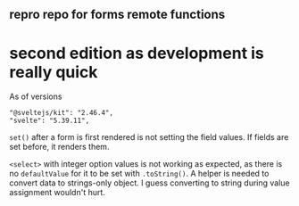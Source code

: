 ## repro repo for forms remote functions

# second edition as development is really quick

As of versions

```
"@sveltejs/kit": "2.46.4",
"svelte": "5.39.11",
```

`set()` after a form is first rendered is not setting the field values. If fields are set before, it renders them.

`<select>` with integer option values is not working as expected, as there is no `defaultValue` for it to be set with `.toString()`.
A helper is needed to convert data to strings-only object. I guess converting to string during value assignment wouldn't hurt.

